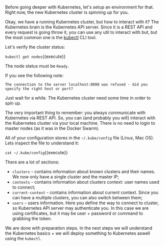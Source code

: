 Before going deeper with Kubernetes, let's setup an environment for that. Right now, the new Kubernetes cluster is spinning up for you.

Okay, we have a running Kubernetes cluster, but how to interact with it? The Kubernetes brain is the Kubernetes API server. Since it is a REST API and every request is going throw it, you can use any util to interact with but, but the most common one is the [kubectl](https://kubernetes.io/docs/reference/kubectl/overview) CLI tool.

Let's verify the cluster status:

`kubectl get nodes`{{execute}}

The node status must be `Ready`.

If you see the following note:  
```
The connection to the server localhost:8080 was refused - did you specify the right host or port?
```

Just wait for a while. The Kubernetes cluster need some time in order to spin up.

The very important thing to remember: you always communicate with Kubernetes via REST API. So, you can (and probably you will) interact with the Kubernetes cluster via your local machine. There is no need to login to master nodes (as it was in the Docker Swarm).

All of your configuration stores in the `~/.kube/config` file (Linux, Mac OS). Lets inspect the file to understand it:

`cat ~/.kube/config`{{execute}}

There are a lot of sections:  
- `clusters` - contains information about known clusters and their names. We now only have a single cluster and the master IP;
- `contexts` - contains information about clusters context: user names used to connect;
- `current-context` - contains information about current context. Since you can have a multiple clusters, you can also switch between them;
- `users` - users information. Here you define the way to connect to cluster, so Kubernetes API server may authenticate you. In this case we are using certificates, but it may be user + password or command to grabbing the token.

We are done with preparation steps. In the next steps we will understand the Kubernetes basics + we will deploy something to Kubernetes aswell using the `kubectl`.